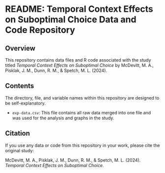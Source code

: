 # README: Temporal Context Effects on Suboptimal Choice Data and Code Repository

## Overview

This repository contains data files and R code associated with the study titled *Temporal Context Effects on Suboptimal Choice* by McDevitt, M. A., Pisklak, J. M., Dunn, R. M., & Spetch, M. L. (2024).

## Contents

The directory, file, and variable names within this repository are designed to be self-explanatory.

- `exp-data.csv`: This file contains all raw data merged into one file and was used for the analysis and graphs in the study.

## Citation

If you use any data or code from this repository in your work, please cite the original study:

McDevitt, M. A., Pisklak, J. M., Dunn, R. M., & Spetch, M. L. (2024). *Temporal Context Effects on Suboptimal Choice.*



